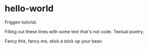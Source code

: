 # hello-world
Friggen tutorial.

Filling out these lines with some text that's not code. Textual poetry.

Fancy this, fancy me, stick a stick up your beav.
